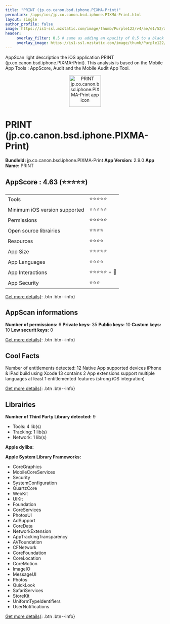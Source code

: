 ```yaml
---
title: "PRINT (jp.co.canon.bsd.iphone.PIXMA-Print)"
permalink: /apps/ios/jp.co.canon.bsd.iphone.PIXMA-Print.html
layout: single
author_profile: false
image: https://is1-ssl.mzstatic.com/image/thumb/Purple122/v4/ae/e1/52/aee1523b-c2e2-5194-de58-0c3550548e74/AppIcon-1x_U007emarketing-0-7-0-85-220.png/512x512bb.jpg
header: 
     overlay_filter: 0.5 # same as adding an opacity of 0.5 to a black background
     overlay_image: https://is1-ssl.mzstatic.com/image/thumb/Purple122/v4/ae/e1/52/aee1523b-c2e2-5194-de58-0c3550548e74/AppIcon-1x_U007emarketing-0-7-0-85-220.png/512x512bb.jpg
---
```

AppScan light description the iOS application PRINT (jp.co.canon.bsd.iphone.PIXMA-Print). This analysis is based on the Mobile App Tools : AppScore, Audit and the Mobile Audit App Tool.

  
  
<div style="text-align: center;"><img src="https://is1-ssl.mzstatic.com/image/thumb/Purple122/v4/ae/e1/52/aee1523b-c2e2-5194-de58-0c3550548e74/AppIcon-1x_U007emarketing-0-7-0-85-220.png/512x512bb.jpg" width="100" height="100" alt="PRINT jp.co.canon.bsd.iphone.PIXMA-Print app icon"></div>  
  
# PRINT (jp.co.canon.bsd.iphone.PIXMA-Print)

**BundleId:** jp.co.canon.bsd.iphone.PIXMA-Print
**App Version:** 2.9.0
**App Name:** PRINT


## AppScore : 4.63 (⭐️⭐️⭐️⭐️⭐️) 

<table>
<tr><td> Tools </td><td> ⭐️⭐️⭐️⭐️⭐️ </td></tr>
<tr><td> Minimum iOS version supported </td><td> ⭐️⭐️⭐️⭐️⭐️ </td></tr>
<tr><td> Permissions </td><td> ⭐️⭐️⭐️⭐️⭐️ </td></tr>
<tr><td> Open source librairies </td><td> ⭐️⭐️⭐️⭐️ </td></tr>
<tr><td> Resources </td><td> ⭐️⭐️⭐️⭐️ </td></tr>
<tr><td> App Size </td><td> ⭐️⭐️⭐️⭐️⭐️ </td></tr>
<tr><td> App Languages </td><td> ⭐️⭐️⭐️⭐️ </td></tr>
<tr><td> App Interactions </td><td> ⭐️⭐️⭐️⭐️⭐️ + 🌟 </td></tr>
<tr><td> App Security </td><td> ⭐️⭐️⭐️ </td></tr>
</table>

[Get more details](/pricing.html){: .btn .btn--info}  
  
## AppScan informations 

**Number of permissions:** 6
**Private keys:** 35
**Public keys:** 10
**Custom keys:** 10
**Low securit keys:** 0
  
[Get more details](/pricing.html){: .btn .btn--info}

## Cool Facts

Number of entitlements detected: 12
Native App
supported devices iPhone & iPad
build using Xcode 13
contains 2 App extensions
support multiple languages
at least 1 entitlemented features (strong iOS integration)
  
[Get more details](/pricing.html){: .btn .btn--info}

## Librairies 
**Number of Third Party Library detected:** 9
- Tools: 4 lib(s)
- Tracking: 1 lib(s)
- Network: 1 lib(s)

**Apple dylibs:**


**Apple System Library Frameworks:**
- CoreGraphics
- MobileCoreServices
- Security
- SystemConfiguration
- QuartzCore
- WebKit
- UIKit
- Foundation
- CoreServices
- PhotosUI
- AdSupport
- CoreData
- NetworkExtension
- AppTrackingTransparency
- AVFoundation
- CFNetwork
- CoreFoundation
- CoreLocation
- CoreMotion
- ImageIO
- MessageUI
- Photos
- QuickLook
- SafariServices
- StoreKit
- UniformTypeIdentifiers
- UserNotifications


  
[Get more details](/pricing.html){: .btn .btn--info}

